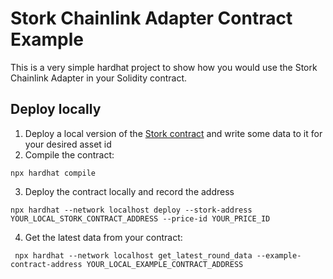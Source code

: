 # Stork Chainlink Adapter Contract Example
This is a very simple hardhat project to show how you would use the Stork Chainlink Adapter in your Solidity contract.

## Deploy locally
1. Deploy a local version of the [Stork contract](../../contracts/evm) and write some data to it for your desired asset id
2. Compile the contract:
```
npx hardhat compile
```
3. Deploy the contract locally and record the address
```
npx hardhat --network localhost deploy --stork-address YOUR_LOCAL_STORK_CONTRACT_ADDRESS --price-id YOUR_PRICE_ID
```
4. Get the latest data from your contract:
```
 npx hardhat --network localhost get_latest_round_data --example-contract-address YOUR_LOCAL_EXAMPLE_CONTRACT_ADDRESS   
```
